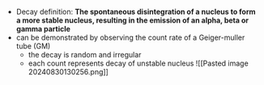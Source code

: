 - Decay definition: **The spontaneous disintegration of a nucleus to form a more stable nucleus, resulting in the emission of an alpha, beta or gamma particle**
- can be demonstrated by observing the count rate of a Geiger-muller tube (GM)
	- the decay is random and irregular
	- each count represents decay of unstable nucleus
	![[Pasted image 20240830130256.png]]
